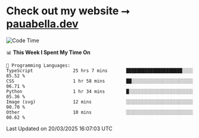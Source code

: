 # Check out my website ⭢ [pauabella.dev](https://pauabella.dev)

<!--START_SECTION:waka-->
![Code Time](http://img.shields.io/badge/Code%20Time-4%2C234%20hrs%2023%20mins-blue)

📊 **This Week I Spent My Time On** 

```text
💬 Programming Languages: 
TypeScript               25 hrs 7 mins       █████████████████████░░░░   85.52 % 
CSS                      1 hr 58 mins        ██░░░░░░░░░░░░░░░░░░░░░░░   06.71 % 
Python                   1 hr 34 mins        █░░░░░░░░░░░░░░░░░░░░░░░░   05.36 % 
Image (svg)              12 mins             ░░░░░░░░░░░░░░░░░░░░░░░░░   00.70 % 
Other                    10 mins             ░░░░░░░░░░░░░░░░░░░░░░░░░   00.62 % 
```


 Last Updated on 20/03/2025 16:07:03 UTC
<!--END_SECTION:waka-->
